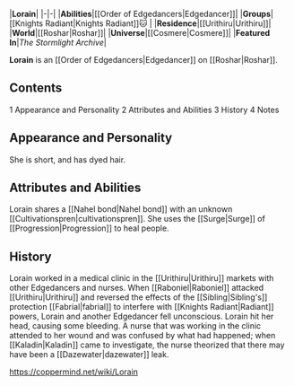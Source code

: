 |**Lorain**|
|-|-|
|**Abilities**|[[Order of Edgedancers\|Edgedancer]]|
|**Groups**|[[Knights Radiant\|Knights Radiant]]🐱︎ |
|**Residence**|[[Urithiru\|Urithiru]]|
|**World**|[[Roshar\|Roshar]]|
|**Universe**|[[Cosmere\|Cosmere]]|
|**Featured In**|*The Stormlight Archive*|

**Lorain** is an [[Order of Edgedancers\|Edgedancer]] on [[Roshar\|Roshar]].

## Contents

1 Appearance and Personality
2 Attributes and Abilities
3 History
4 Notes


## Appearance and Personality
She is short, and has dyed hair.

## Attributes and Abilities
Lorain shares a [[Nahel bond\|Nahel bond]] with an unknown [[Cultivationspren\|cultivationspren]]. She uses the [[Surge\|Surge]] of [[Progression\|Progression]] to heal people.

## History
Lorain worked in a medical clinic in the [[Urithiru\|Urithiru]] markets with other Edgedancers and nurses. When [[Raboniel\|Raboniel]] attacked [[Urithiru\|Urithiru]] and reversed the effects of the [[Sibling\|Sibling's]] protection [[Fabrial\|fabrial]] to interfere with [[Knights Radiant\|Radiant]] powers, Lorain and another Edgedancer fell unconscious. Lorain hit her head, causing some bleeding. A nurse that was working in the clinic attended to her wound and was confused by what had happened; when [[Kaladin\|Kaladin]] came to investigate, the nurse theorized that there may have been a [[Dazewater\|dazewater]] leak.



https://coppermind.net/wiki/Lorain